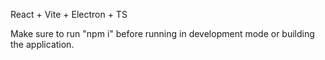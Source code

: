 React + Vite + Electron + TS

Make sure to run "npm i" before running in development mode or building the application.
